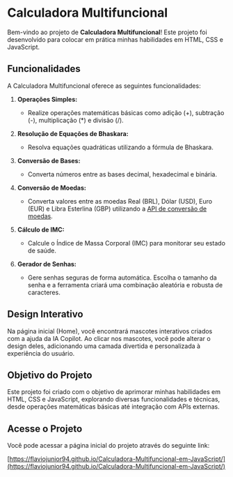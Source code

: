 # Calculadora Multifuncional

Bem-vindo ao projeto de **Calculadora Multifuncional**! Este projeto foi desenvolvido para colocar em prática minhas habilidades em HTML, CSS e JavaScript.

## Funcionalidades

A Calculadora Multifuncional oferece as seguintes funcionalidades:

1. **Operações Simples:**
   - Realize operações matemáticas básicas como adição (+), subtração (-), multiplicação (*) e divisão (/).
   
2. **Resolução de Equações de Bhaskara:**
   - Resolva equações quadráticas utilizando a fórmula de Bhaskara.

3. **Conversão de Bases:**
   - Converta números entre as bases decimal, hexadecimal e binária.

4. **Conversão de Moedas:**
   - Converta valores entre as moedas Real (BRL), Dólar (USD), Euro (EUR) e Libra Esterlina (GBP) utilizando a [API de conversão de moedas](https://open.er-api.com/).

5. **Cálculo de IMC:**
   - Calcule o Índice de Massa Corporal (IMC) para monitorar seu estado de saúde.

6. **Gerador de Senhas:**
   - Gere senhas seguras de forma automática. Escolha o tamanho da senha e a ferramenta criará uma combinação aleatória e robusta de caracteres.

## Design Interativo

Na página inicial (Home), você encontrará mascotes interativos criados com a ajuda da IA Copilot. Ao clicar nos mascotes, você pode alterar o design deles, adicionando uma camada divertida e personalizada à experiência do usuário.

## Objetivo do Projeto

Este projeto foi criado com o objetivo de aprimorar minhas habilidades em HTML, CSS e JavaScript, explorando diversas funcionalidades e técnicas, desde operações matemáticas básicas até integração com APIs externas.

## Acesse o Projeto

Você pode acessar a página inicial do projeto através do seguinte link:

[https://flaviojunior94.github.io/Calculadora-Multifuncional-em-JavaScript/](https://flaviojunior94.github.io/Calculadora-Multifuncional-em-JavaScript/)
